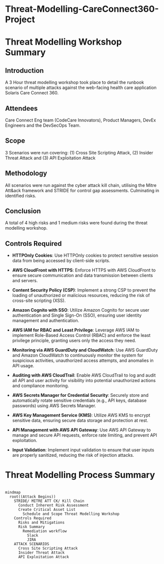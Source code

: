 # Threat-Modelling-CareConnect360-Project

# Threat Modelling Workshop Summary



## Introduction

A 3 Hour threat modelling workshop took place to detail the runbook scenario of multiple attacks against the web-facing health care application Solaris Care Connect 360.



## Attendees

Care Connect Eng team (CodeCare Innovators), Product Managers, DevEx Engineers and the DevSecOps Team.



## Scope

3 Scenarios were run covering: (1) Cross Site Scripting Attack, (2) Insider Threat Attack and (3) API Exploitation Attack



## Methodology

All scenarios were run against the cyber attack kill chain, utilising the Mitre Att&ack framework and STRIDE for control gap assessments. Culminating in identified risks. 



## Conclusion

A total of 4 high risks and 1 medium risks were found during the threat modelling workshop.



## Controls Required



- **HTTPOnly Cookies**: Use HTTPOnly cookies to protect sensitive session data from being accessed by client-side scripts.

- **AWS CloudFront with HTTPS**: Enforce HTTPS with AWS CloudFront to ensure secure communication and data transmission between clients and servers.

- **Content Security Policy (CSP)**: Implement a strong CSP to prevent the loading of unauthorized or malicious resources, reducing the risk of cross-site scripting (XSS).

- **Amazon Cognito with SSO**: Utilize Amazon Cognito for secure user authentication and Single Sign-On (SSO), ensuring user identity management and authentication.

- **AWS IAM for RBAC and Least Privilege**: Leverage AWS IAM to implement Role-Based Access Control (RBAC) and enforce the least privilege principle, granting users only the access they need.

- **Monitoring via AWS GuardDuty and CloudWatch**: Use AWS GuardDuty and Amazon CloudWatch to continuously monitor the system for suspicious activities, unauthorized access attempts, and anomalies in API usage.

- **Auditing with AWS CloudTrail**: Enable AWS CloudTrail to log and audit all API and user activity for visibility into potential unauthorized actions and compliance monitoring.

- **AWS Secrets Manager for Credential Security**: Securely store and automatically rotate sensitive credentials (e.g., API keys, database passwords) using AWS Secrets Manager.

- **AWS Key Management Service (KMS)**: Utilize AWS KMS to encrypt sensitive data, ensuring secure data storage and protection at rest.

- **API Management with AWS API Gateway**: Use AWS API Gateway to manage and secure API requests, enforce rate limiting, and prevent API exploitation.

- **Input Validation**: Implement input validation to ensure that user inputs are properly sanitized, reducing the risk of injection attacks.


# Threat Modelling Process Summary
```mermaid

mindmap
  root((Attack Begins))
    STRIDE/ MITRE ATT CK/ Kill Chain
      Conduct Inherent Risk Assessment
      Create Critical Asset List
        Schedule and Scope Threat Modelling Workshop
    Controls Required
      Risks and Mitigations
      Risk Summary
        Remediation workflow
          Slack
          JIRA
    ATTACK SCENARIOS
      Cross Site Scripting Attack
      Insider Threat Attack
      API Exploitation Attack
      

